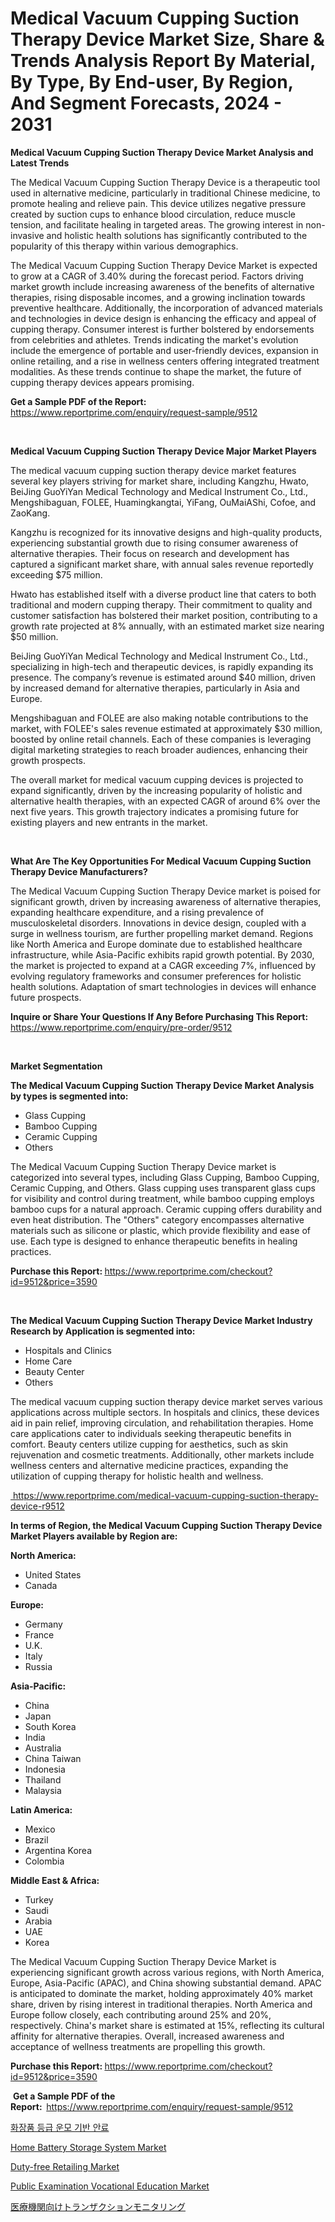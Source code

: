 <p><h1>Medical Vacuum Cupping Suction Therapy Device Market Size, Share & Trends Analysis Report By Material, By Type, By End-user, By Region, And Segment Forecasts, 2024 - 2031</h1></p><p><strong>Medical Vacuum Cupping Suction Therapy Device Market Analysis and Latest Trends</strong></p>
<p><p>The Medical Vacuum Cupping Suction Therapy Device is a therapeutic tool used in alternative medicine, particularly in traditional Chinese medicine, to promote healing and relieve pain. This device utilizes negative pressure created by suction cups to enhance blood circulation, reduce muscle tension, and facilitate healing in targeted areas. The growing interest in non-invasive and holistic health solutions has significantly contributed to the popularity of this therapy within various demographics.</p><p>The Medical Vacuum Cupping Suction Therapy Device Market is expected to grow at a CAGR of 3.40% during the forecast period. Factors driving market growth include increasing awareness of the benefits of alternative therapies, rising disposable incomes, and a growing inclination towards preventive healthcare. Additionally, the incorporation of advanced materials and technologies in device design is enhancing the efficacy and appeal of cupping therapy. Consumer interest is further bolstered by endorsements from celebrities and athletes. Trends indicating the market's evolution include the emergence of portable and user-friendly devices, expansion in online retailing, and a rise in wellness centers offering integrated treatment modalities. As these trends continue to shape the market, the future of cupping therapy devices appears promising.</p></p>
<p><strong>Get a Sample PDF of the Report:&nbsp;</strong> <a href="https://www.reportprime.com/enquiry/request-sample/9512">https://www.reportprime.com/enquiry/request-sample/9512</a></p>
<p>&nbsp;</p>
<p><strong>Medical Vacuum Cupping Suction Therapy Device Major Market Players</strong></p>
<p><p>The medical vacuum cupping suction therapy device market features several key players striving for market share, including Kangzhu, Hwato, BeiJing GuoYiYan Medical Technology and Medical Instrument Co., Ltd., Mengshibaguan, FOLEE, Huamingkangtai, YiFang, OuMaiAShi, Cofoe, and ZaoKang. </p><p>Kangzhu is recognized for its innovative designs and high-quality products, experiencing substantial growth due to rising consumer awareness of alternative therapies. Their focus on research and development has captured a significant market share, with annual sales revenue reportedly exceeding $75 million.</p><p>Hwato has established itself with a diverse product line that caters to both traditional and modern cupping therapy. Their commitment to quality and customer satisfaction has bolstered their market position, contributing to a growth rate projected at 8% annually, with an estimated market size nearing $50 million.</p><p>BeiJing GuoYiYan Medical Technology and Medical Instrument Co., Ltd., specializing in high-tech and therapeutic devices, is rapidly expanding its presence. The company’s revenue is estimated around $40 million, driven by increased demand for alternative therapies, particularly in Asia and Europe. </p><p>Mengshibaguan and FOLEE are also making notable contributions to the market, with FOLEE's sales revenue estimated at approximately $30 million, boosted by online retail channels. Each of these companies is leveraging digital marketing strategies to reach broader audiences, enhancing their growth prospects.</p><p>The overall market for medical vacuum cupping devices is projected to expand significantly, driven by the increasing popularity of holistic and alternative health therapies, with an expected CAGR of around 6% over the next five years. This growth trajectory indicates a promising future for existing players and new entrants in the market.</p></p>
<p>&nbsp;</p>
<p><strong>What Are The Key Opportunities For Medical Vacuum Cupping Suction Therapy Device Manufacturers?</strong></p>
<p><p>The Medical Vacuum Cupping Suction Therapy Device market is poised for significant growth, driven by increasing awareness of alternative therapies, expanding healthcare expenditure, and a rising prevalence of musculoskeletal disorders. Innovations in device design, coupled with a surge in wellness tourism, are further propelling market demand. Regions like North America and Europe dominate due to established healthcare infrastructure, while Asia-Pacific exhibits rapid growth potential. By 2030, the market is projected to expand at a CAGR exceeding 7%, influenced by evolving regulatory frameworks and consumer preferences for holistic health solutions. Adaptation of smart technologies in devices will enhance future prospects.</p></p>
<p><strong>Inquire or Share Your Questions If Any Before Purchasing This Report:</strong> <a href="https://www.reportprime.com/enquiry/pre-order/9512">https://www.reportprime.com/enquiry/pre-order/9512</a></p>
<p>&nbsp;</p>
<p><strong>Market Segmentation</strong></p>
<p><strong>The Medical Vacuum Cupping Suction Therapy Device Market Analysis by types is segmented into:</strong></p>
<p><ul><li>Glass Cupping</li><li>Bamboo Cupping</li><li>Ceramic Cupping</li><li>Others</li></ul></p>
<p><p>The Medical Vacuum Cupping Suction Therapy Device market is categorized into several types, including Glass Cupping, Bamboo Cupping, Ceramic Cupping, and Others. Glass cupping uses transparent glass cups for visibility and control during treatment, while bamboo cupping employs bamboo cups for a natural approach. Ceramic cupping offers durability and even heat distribution. The "Others" category encompasses alternative materials such as silicone or plastic, which provide flexibility and ease of use. Each type is designed to enhance therapeutic benefits in healing practices.</p></p>
<p><strong>Purchase this Report:&nbsp;</strong><a href="https://www.reportprime.com/checkout?id=9512&price=3590">https://www.reportprime.com/checkout?id=9512&price=3590</a></p>
<p>&nbsp;</p>
<p><strong>The Medical Vacuum Cupping Suction Therapy Device Market Industry Research by Application is segmented into:</strong></p>
<p><ul><li>Hospitals and Clinics</li><li>Home Care</li><li>Beauty Center</li><li>Others</li></ul></p>
<p><p>The medical vacuum cupping suction therapy device market serves various applications across multiple sectors. In hospitals and clinics, these devices aid in pain relief, improving circulation, and rehabilitation therapies. Home care applications cater to individuals seeking therapeutic benefits in comfort. Beauty centers utilize cupping for aesthetics, such as skin rejuvenation and cosmetic treatments. Additionally, other markets include wellness centers and alternative medicine practices, expanding the utilization of cupping therapy for holistic health and wellness.</p></p>
<p><a href="https://www.reportprime.com/medical-vacuum-cupping-suction-therapy-device-r9512">&nbsp;https://www.reportprime.com/medical-vacuum-cupping-suction-therapy-device-r9512</a></p>
<p><strong>In terms of Region, the Medical Vacuum Cupping Suction Therapy Device Market Players available by Region are:</strong></p>
<p>
    <p> <strong> North America: </strong>
        <ul>
            <li>United States</li>
            <li>Canada</li>
        </ul>
        </p> 
    <p> <strong> Europe: </strong>
        <ul>
            <li>Germany</li>
            <li>France</li>
            <li>U.K.</li>
            <li>Italy</li>
            <li>Russia</li>
        </ul>
        </p> 
    <p> <strong> Asia-Pacific: </strong>
        <ul>
            <li>China</li>
            <li>Japan</li>
            <li>South Korea</li>
            <li>India</li>
            <li>Australia</li>
            <li>China Taiwan</li>
            <li>Indonesia</li>
            <li>Thailand</li>
            <li>Malaysia</li>
        </ul>
        </p> 
    <p> <strong> Latin America: </strong>
        <ul>
            <li>Mexico</li>
            <li>Brazil</li>
            <li>Argentina Korea</li>
            <li>Colombia</li>
        </ul>
        </p> 
    <p> <strong> Middle East & Africa: </strong>
        <ul>
            <li>Turkey</li>
            <li>Saudi</li>
            <li>Arabia</li>
            <li>UAE</li>
            <li>Korea</li>
        </ul>
    </p>
    </p>
<p><p>The Medical Vacuum Cupping Suction Therapy Device Market is experiencing significant growth across various regions, with North America, Europe, Asia-Pacific (APAC), and China showing substantial demand. APAC is anticipated to dominate the market, holding approximately 40% market share, driven by rising interest in traditional therapies. North America and Europe follow closely, each contributing around 25% and 20%, respectively. China's market share is estimated at 15%, reflecting its cultural affinity for alternative therapies. Overall, increased awareness and acceptance of wellness treatments are propelling this growth.</p></p>
<p><strong>Purchase this Report: </strong><a href="https://www.reportprime.com/checkout?id=9512&price=3590">https://www.reportprime.com/checkout?id=9512&price=3590</a></p>
<p>&nbsp;<strong>Get a Sample PDF of the Report:&nbsp;&nbsp;</strong><a href="https://www.reportprime.com/enquiry/request-sample/9512">https://www.reportprime.com/enquiry/request-sample/9512</a></p>
<p><strong></strong></p>
<p><p><a href="https://medium.com/@waynewood21/%EC%84%B8%EA%B3%84-cosmetics-grade-mica-based-pigments-market-%EC%9D%80-2024%EC%97%90%EC%84%9C-2031%EB%A1%9C-%EC%97%B0%ED%8F%89%EA%B7%A0-%EC%A6%9D%EA%B0%80%EC%9C%A8%EC%9D%84-%EB%B3%B4%EC%9D%BC-%EA%B2%83%EC%9C%BC%EB%A1%9C-%EC%98%88%EC%83%81%EB%90%A9%EB%8B%88%EB%8B%A4-2a2574c58661">화장품 등급 운모 기반 안료</a></p><p><a href="https://www.linkedin.com/pulse/home-battery-storage-system-market-research-report-exploring-size-deefe?trackingId=j8ydhapxSgGgFuNqaaHjUQ%3D%3D">Home Battery Storage System Market</a></p><p><a href="https://issuu.com/reportprime-2/docs/duty-free-retailing-market-size-203_82f2db70d0eb48">Duty-free Retailing Market</a></p><p><a href="https://issuu.com/reportprime-2/docs/public-examination-vocational-educa_1d2f3c8ec9e12d">Public Examination Vocational Education Market</a></p><p><a href="https://medium.com/@terisa30p/transaction-monitoring-for-healthcare-f42a2f919d21">医療機関向けトランザクションモニタリング</a></p></p>